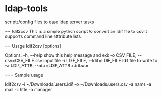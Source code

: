 ldap-tools
==========

scripts/config files to ease ldap server tasks

== ldif2csv
  This is a simple python script to convert an ldif file to csv
  it supports command line atttribute lists

== Usage
ldif2csv [options]

Options:
  -h, --help            show this help message and exit
  -o CSV_FILE, --csv=CSV_FILE
                        csv input file
  -i LDIF_FILE, --ldif=LDIF_FILE
                        ldif file to write to
  -a LDIF_ATTR, --attr=LDIF_ATTR
                        attribute

=== Sample usage 

ldif2csv -i ~/Downloads/users.ldif -o ~/Downloads/users.csv -a name -a mail -a title -a manager


